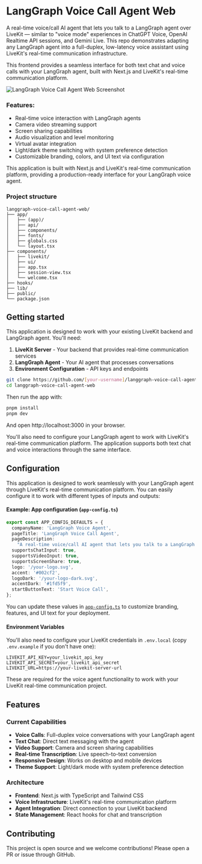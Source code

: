 # LangGraph Voice Call Agent Web

A real-time voice/call AI agent that lets you talk to a LangGraph agent over LiveKit — similar to "voice mode" experiences in ChatGPT Voice, OpenAI Realtime API sessions, and Gemini Live. This repo demonstrates adapting any LangGraph agent into a full-duplex, low-latency voice assistant using LiveKit's real-time communication infrastructure.

This frontend provides a seamless interface for both text chat and voice calls with your LangGraph agent, built with Next.js and LiveKit's real-time communication platform.

<picture>
  <source srcset="./public/your-app-screenshot-dark.webp" media="(prefers-color-scheme: dark)">
  <source srcset="./public/your-app-screenshot-light.webp" media="(prefers-color-scheme: light)">
  <img src="./public/your-app-screenshot-light.webp" alt="LangGraph Voice Call Agent Web Screenshot">
</picture>

### Features:

- Real-time voice interaction with LangGraph agents
- Camera video streaming support
- Screen sharing capabilities
- Audio visualization and level monitoring
- Virtual avatar integration
- Light/dark theme switching with system preference detection
- Customizable branding, colors, and UI text via configuration

This application is built with Next.js and LiveKit's real-time communication platform, providing a production-ready interface for your LangGraph voice agent.

### Project structure

```
langgraph-voice-call-agent-web/
├── app/
│   ├── (app)/
│   ├── api/
│   ├── components/
│   ├── fonts/
│   ├── globals.css
│   └── layout.tsx
├── components/
│   ├── livekit/
│   ├── ui/
│   ├── app.tsx
│   ├── session-view.tsx
│   └── welcome.tsx
├── hooks/
├── lib/
├── public/
└── package.json
```

## Getting started

This application is designed to work with your existing LiveKit backend and LangGraph agent. You'll need:

1. **LiveKit Server** - Your backend that provides real-time communication services
2. **LangGraph Agent** - Your AI agent that processes conversations
3. **Environment Configuration** - API keys and endpoints

```bash
git clone https://github.com/[your-username]/langgraph-voice-call-agent-web.git
cd langgraph-voice-call-agent-web
```

Then run the app with:

```bash
pnpm install
pnpm dev
```

And open http://localhost:3000 in your browser.

You'll also need to configure your LangGraph agent to work with LiveKit's real-time communication platform. The application supports both text chat and voice interactions through the same interface.

## Configuration

This application is designed to work seamlessly with your LangGraph agent through LiveKit's real-time communication platform. You can easily configure it to work with different types of inputs and outputs:

#### Example: App configuration (`app-config.ts`)

```ts
export const APP_CONFIG_DEFAULTS = {
  companyName: 'LangGraph Voice Agent',
  pageTitle: 'LangGraph Voice Call Agent',
  pageDescription:
    "A real-time voice/call AI agent that lets you talk to a LangGraph agent over LiveKit's real-time communication platform",
  supportsChatInput: true,
  supportsVideoInput: true,
  supportsScreenShare: true,
  logo: '/your-logo.svg',
  accent: '#002cf2',
  logoDark: '/your-logo-dark.svg',
  accentDark: '#1fd5f9',
  startButtonText: 'Start Voice Call',
};
```

You can update these values in [`app-config.ts`](./app-config.ts) to customize branding, features, and UI text for your deployment.

#### Environment Variables

You'll also need to configure your LiveKit credentials in `.env.local` (copy `.env.example` if you don't have one):

```env
LIVEKIT_API_KEY=your_livekit_api_key
LIVEKIT_API_SECRET=your_livekit_api_secret
LIVEKIT_URL=https://your-livekit-server-url
```

These are required for the voice agent functionality to work with your LiveKit real-time communication project.

## Features

### **Current Capabilities**

- **Voice Calls**: Full-duplex voice conversations with your LangGraph agent
- **Text Chat**: Direct text messaging with the agent
- **Video Support**: Camera and screen sharing capabilities
- **Real-time Transcription**: Live speech-to-text conversion
- **Responsive Design**: Works on desktop and mobile devices
- **Theme Support**: Light/dark mode with system preference detection

### **Architecture**

- **Frontend**: Next.js with TypeScript and Tailwind CSS
- **Voice Infrastructure**: LiveKit's real-time communication platform
- **Agent Integration**: Direct connection to your LiveKit backend
- **State Management**: React hooks for chat and transcription

## Contributing

This project is open source and we welcome contributions! Please open a PR or issue through GitHub.
